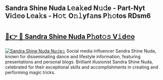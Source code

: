 ## Sandra Shine Nuda L𝚎a𝚔ed N𝚞𝚍e - Part-Nyt Vi𝚍𝚎o L𝚎a𝚔s - H𝚘𝚝 O𝚗𝚕yf𝚊ns P𝚑𝚘tos RDsm6

# <h2><a href="http://kfcax6.oniu.top/?m=Sandra+Shine+Nuda">🔗👉 🔴 Sandra Shine Nuda P𝚑ot𝚘𝚜 V𝚒d𝚎o</a></h2>

[![Sandra Shine Nuda Nu𝚍e𝚜](https://i.imgur.com/0qMVB7G.gif)](http://kfcax6.oniu.top/?m=Sandra+Shine+Nuda)
Social media influencer Sandra Shine Nuda, known for disseminating dance and lifestyle information, featuring presentations and personal blogs. Brilliant illusionist Sandra Shine Nuda, celebrated for their exceptional skills and accomplishments in creating and performing magic tricks.  
